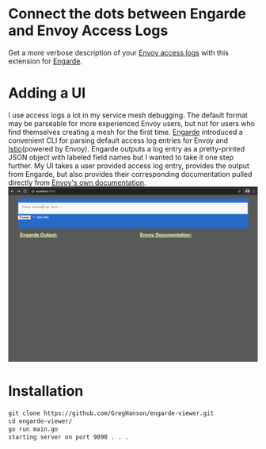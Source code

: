 # Connect the dots between Engarde and Envoy Access Logs 
Get a more verbose description of your [Envoy access logs](https://www.envoyproxy.io/docs/envoy/latest/configuration/observability/access_log/usage#command-operators) with this extension for [Engarde](https://github.com/nitishm/engarde).

# Adding a UI
I use access logs a lot in my service mesh debugging.  The default format may be parseable for more experienced Envoy users, but not for users who find themselves creating a mesh for the first time.  [Engarde](https://github.com/nitishm/engarde) introduced a convenient CLI for parsing default access log entries for Envoy and [Istio](istio.io)(powered by Envoy).  Engarde outputs a log entry as a pretty-printed JSON object with labeled field names but I wanted to take it one step further.  My UI takes a user provided access log entry, provides the output from Engarde, but also provides their corresponding documentation pulled directly from [Envoy's own documentation](https://www.envoyproxy.io/docs/envoy/latest/configuration/observability/access_log/usage#command-operators).
![](engard-viewer.gif)

# Installation
 ```console
 git clone https://github.com/GregHanson/engarde-viewer.git
 cd engarde-viewer/
 go run main.go 
 starting server on port 9090 . . . 
```
